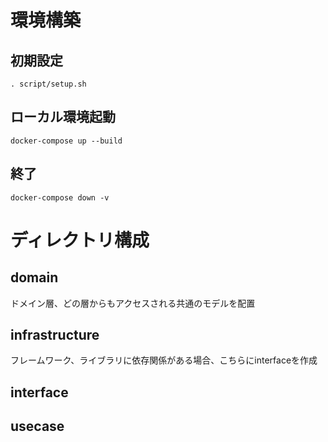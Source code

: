 # 環境構築

## 初期設定
```
. script/setup.sh
```
## ローカル環境起動

```
docker-compose up --build
```

## 終了

```
docker-compose down -v
```

# ディレクトリ構成



## domain

ドメイン層、どの層からもアクセスされる共通のモデルを配置

## infrastructure

フレームワーク、ライブラリに依存関係がある場合、こちらにinterfaceを作成

## interface

## usecase







